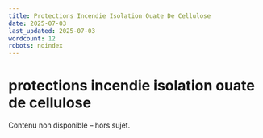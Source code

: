 ```yaml
---
title: Protections Incendie Isolation Ouate De Cellulose
date: 2025-07-03
last_updated: 2025-07-03
wordcount: 12
robots: noindex
---
```


# protections incendie isolation ouate de cellulose

Contenu non disponible – hors sujet.